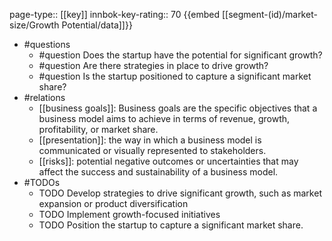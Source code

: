 page-type:: [[key]]
innbok-key-rating:: 70
{{embed [[segment-(id)/market-size/Growth Potential/data]]}}
- #questions
  - #question Does the startup have the potential for significant growth?
  - #question Are there strategies in place to drive growth?
  - #question Is the startup positioned to capture a significant market share?
- #relations
  - [[business goals]]: Business goals are the specific objectives that a business model aims to achieve in terms of revenue, growth, profitability, or market share.
  - [[presentation]]: the way in which a business model is communicated or visually represented to stakeholders.
  - [[risks]]: potential negative outcomes or uncertainties that may affect the success and sustainability of a business model.
- #TODOs
  - TODO Develop strategies to drive significant growth, such as market expansion or product diversification
  - TODO  Implement growth-focused initiatives
  - TODO  Position the startup to capture a significant market share.



